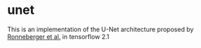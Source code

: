 # unet
This is an implementation of the U-Net architecture proposed by [Ronneberger et al.](https://arxiv.org/abs/1505.04597) in tensorflow 2.1
